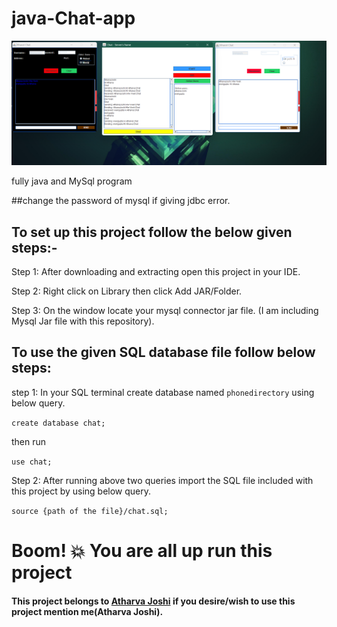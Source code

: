 # java-Chat-app

<img src="https://raw.githubusercontent.com/atharva20-coder/java-Chat-app/master/chat%20app.png" width="800">

fully java and MySql program

##change the password of mysql if giving jdbc error. 

## To set up this project follow the below given steps:-

Step 1: After downloading and extracting open this project in your IDE.

Step 2: Right click on Library then click Add JAR/Folder.

Step 3: On the window locate your mysql connector jar file.
(I am including Mysql Jar file with this repository).

## To use the given SQL database file follow below steps:

step 1: In your SQL terminal create database named `phonedirectory` using below query.

`create database chat;`

then run

`use chat;`

Step 2: After running above two queries import the SQL file included with this project by using below query.

`source {path of the file}/chat.sql;`

# Boom! 💥 You are all up run this project

#### This project belongs to <a href="https://devatharva.me/">Atharva Joshi</a> if you desire/wish to use this project mention me(Atharva Joshi).
